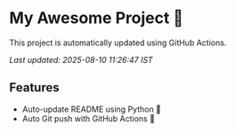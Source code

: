 # My Awesome Project 🚀

This project is automatically updated using GitHub Actions.

_Last updated: 2025-08-10 11:26:47 IST_

## Features
- Auto-update README using Python 🐍
- Auto Git push with GitHub Actions 🤖
